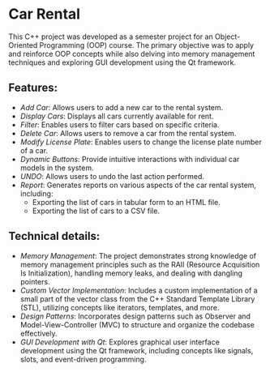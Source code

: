 # Car Rental

This C++ project was developed as a semester project for an Object-Oriented Programming (OOP) course. The primary objective was to apply and reinforce OOP concepts while also delving into memory management techniques and exploring GUI development using the Qt framework.

## Features:
- *Add Car*: Allows users to add a new car to the rental system.
- *Display Cars*: Displays all cars currently available for rent.
- *Filter*: Enables users to filter cars based on specific criteria.
- *Delete Car*: Allows users to remove a car from the rental system.
- *Modify License Plate*: Enables users to change the license plate number of a car.
- *Dynamic Buttons*: Provide intuitive interactions with individual car models in the system.
- *UNDO*: Allows users to undo the last action performed.
- *Report*: Generates reports on various aspects of the car rental system, including:
  - Exporting the list of cars in tabular form to an HTML file.
  - Exporting the list of cars to a CSV file.
 
## Technical details:
- *Memory Management*: The project demonstrates strong knowledge of memory management principles such as the RAII (Resource Acquisition Is Initialization), handling memory leaks, and dealing with dangling pointers.
- *Custom Vector Implementation*: Includes a custom implementation of a small part of the vector class from the C++ Standard Template Library (STL), utilizing concepts like iterators, templates, and more.
- *Design Patterns*: Incorporates design patterns such as Observer and Model-View-Controller (MVC) to structure and organize the codebase effectively.
- *GUI Development with Qt*: Explores graphical user interface development using the Qt framework, including concepts like signals, slots, and event-driven programming.
